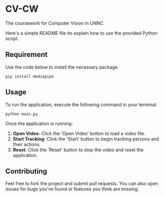 # CV-CW
The coursework for Computer Vision in UNNC

Here's a simple README file ito explain how to use the provided Python script. 


## Requirement
Use the code below to install the necessary package.
```
pip install mediapipe
```


## Usage

To run the application, execute the following command in your terminal:

```
python main.py
```

Once the application is running:

1. **Open Video**: Click the 'Open Video' button to load a video file.
2. **Start Tracking**: Click the 'Start' button to begin tracking persons and their actions.
3. **Reset**: Click the 'Reset' button to stop the video and reset the application.


## Contributing
Feel free to fork the project and submit pull requests. You can also open issues for bugs you've found or features you think are missing.

